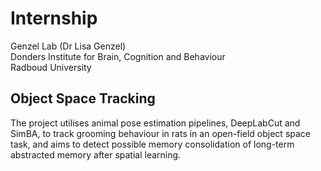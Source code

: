 # Internship
Genzel Lab (Dr Lisa Genzel)  
Donders Institute for Brain, Cognition and Behaviour  
Radboud University

## Object Space Tracking
The project utilises animal pose estimation pipelines, DeepLabCut and SimBA, to track grooming behaviour in rats in an open-field object space task, and aims to detect possible memory consolidation of long-term abstracted memory after spatial learning.
